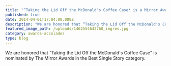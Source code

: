 ```yaml
---
title: "“Taking the Lid Off the McDonald's Coffee Case* is a Mirror Awards nominee"
published: true
date: 2014-04-01T17:04:00.000Z
description: "We are honored that “Taking the Lid Off the McDonald's Coffee Case* is nominated by The Mirror Awards in the Best Single Story category."
featured_image_path: /uploads/1462554642760_imgres.jpg
category: awards-accolades
type: blog
---
```


We are honored that “Taking the Lid Off the McDonald's Coffee Case" is nominated by The Mirror Awards in the Best Single Story category.

